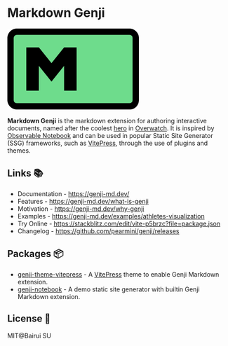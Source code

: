 # Markdown Genji

<img src="./img/logo.svg" width="300"/>

**Markdown Genji** is the markdown extension for authoring interactive documents, named after the coolest [hero](https://overwatch.blizzard.com/zh-tw/heroes/genji/) in [Overwatch](https://overwatch.blizzard.com/). It is inspired by [Observable Notebook](https://observablehq.com/) and can be used in popular Static Site Generator (SSG) frameworks, such as [VitePress](https://vitepress.dev/), through the use of plugins and themes.

## Links 📚

- Documentation - https://genji-md.dev/
- Features - https://genji-md.dev/what-is-genji
- Motivation - https://genji-md.dev/why-genji
- Examples - https://genji-md.dev/examples/athletes-visualization
- Try Online - https://stackblitz.com/edit/vite-p5brzc?file=package.json
- Changelog - https://github.com/pearmini/genji/releases

## Packages 📦

- [genji-theme-vitepress](./packages/genji-theme-vitepress/) - A [VitePress](https://vitepress.dev/) theme to enable Genji Markdown extension.
- [genji-notebook](./packages/genji-notebook/) - A demo static site generator with builtin Genji Markdown extension.

## License 📄

MIT@Bairui SU
